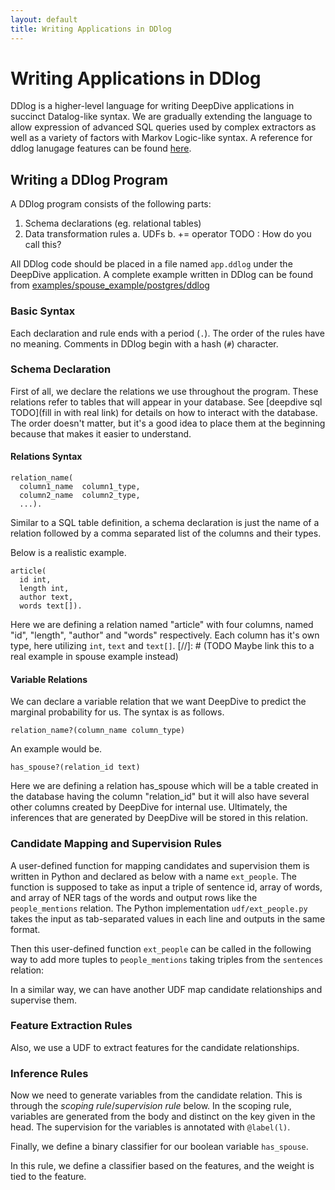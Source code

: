 ```yaml
---
layout: default
title: Writing Applications in DDlog
---
```


# Writing Applications in DDlog

DDlog is a higher-level language for writing DeepDive applications in succinct Datalog-like syntax.
We are gradually extending the language to allow expression of advanced SQL queries used by complex extractors as well as a variety of factors with Markov Logic-like syntax.
A reference for ddlog lanugage features can be found [here](https://github.com/HazyResearch/ddlog/wiki/DDlog-Language-Features).

## Writing a DDlog Program

A DDlog program consists of the following parts:

1. Schema declarations (eg. relational tables)
2. Data transformation rules
  a. UDFs
  b. += operator TODO : How do you call this?


All DDlog code should be placed in a file named `app.ddlog` under the DeepDive application.
A complete example written in DDlog can be found from [examples/spouse_example/postgres/ddlog](https://github.com/HazyResearch/deepdive/blob/master/examples/spouse_example/postgres/ddlog)


### Basic Syntax

Each declaration and rule ends with a period (`.`).
The order of the rules have no meaning.
Comments in DDlog begin with a hash (`#`) character.

### Schema Declaration

First of all, we declare the relations we use throughout the program.  These relations refer to tables that will appear in your database.  See [deepdive sql TODO](fill in with real link) for details on how to interact with the database.
The order doesn't matter, but it's a good idea to place them at the beginning because that makes it easier to understand.

#### Relations Syntax
```
relation_name(
  column1_name  column1_type,
  column2_name  column2_type,
  ...).
```
Similar to a SQL table definition, a schema declaration is just the name of a relation followed by a comma separated list of the columns and their types.

Below is a realistic example.
```
article(
  id int,
  length int,
  author text,
  words text[]).
```
Here we are defining a relation named "article" with four columns, named "id", "length", "author" and "words" respectively. Each column has it's own type, here utilizing `int`, `text` and `text[]`.
[//]: # (TODO  Maybe link this to a real example in spouse example instead)

#### Variable Relations
We can declare a variable relation that we want DeepDive to predict the marginal probability for us.
The syntax is as follows.
```
relation_name?(column_name column_type)
```

An example would be.
```
has_spouse?(relation_id text)
```

Here we are defining a relation has_spouse which will be a table created in the database having the column "relation_id" but it will also have several other columns created by DeepDive for internal use.  Ultimately, the inferences that are generated by DeepDive will be stored in this relation.

### Candidate Mapping and Supervision Rules
A user-defined function for mapping candidates and supervision them is written in Python and declared as below with a name `ext_people`.
The function is supposed to take as input a triple of sentence id, array of words, and array of NER tags of the words and output rows like the `people_mentions` relation.
The Python implementation `udf/ext_people.py` takes the input as tab-separated values in each line and  outputs in the same format.

<script defer src="https://gist-it.appspot.com/github.com/HazyResearch/deepdive/blob/master/examples/spouse_example/postgres/ddlog/app.ddlog?footer=minimal&slice=41:45">
</script>

Then this user-defined function `ext_people` can be called in the following way to add more tuples to `people_mentions` taking triples from the `sentences` relation:

<script defer src="https://gist-it.appspot.com/github.com/HazyResearch/deepdive/blob/master/examples/spouse_example/postgres/ddlog/app.ddlog?footer=minimal&slice=45:49">
</script>

In a similar way, we can have another UDF map candidate relationships and supervise them.

<script defer src="https://gist-it.appspot.com/github.com/HazyResearch/deepdive/blob/master/examples/spouse_example/postgres/ddlog/app.ddlog?footer=minimal&slice=49:58">
</script>

### Feature Extraction Rules
Also, we use a UDF to extract features for the candidate relationships.

<script defer src="https://gist-it.appspot.com/github.com/HazyResearch/deepdive/blob/master/examples/spouse_example/postgres/ddlog/app.ddlog?footer=minimal&slice=58:69">
</script>

### Inference Rules
Now we need to generate variables from the candidate relation. This is through
the *scoping rule*/*supervision rule* below. In the scoping rule, variables are generated from the
body and distinct on the key given in the head. The supervision for the variables
is annotated with `@label(l)`.

<script defer src="https://gist-it.appspot.com/github.com/HazyResearch/deepdive/blob/master/examples/spouse_example/postgres/ddlog/app.ddlog?footer=minimal&slice=69:72">
</script>

Finally, we define a binary classifier for our boolean variable `has_spouse`.
<script defer src="https://gist-it.appspot.com/github.com/HazyResearch/deepdive/blob/master/examples/spouse_example/postgres/ddlog/app.ddlog?footer=minimal&slice=72:77">
</script>
In this rule, we define a classifier based on the features, and the weight is tied
to the feature.
